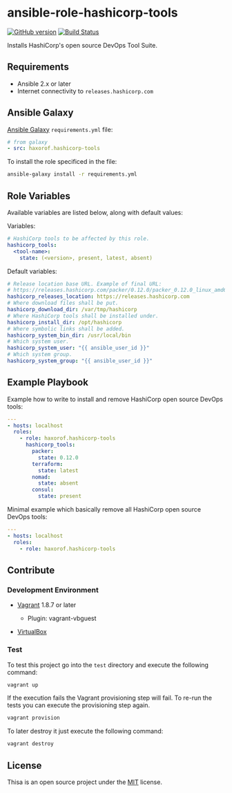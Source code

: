 # ansible-role-hashicorp-tools

[![GitHub version](https://badge.fury.io/gh/haxorof%2Fansible-role-hashicorp-tools.svg)](https://badge.fury.io/gh/haxorof%2Fansible-role-hashicorp-tools)
[![Build Status](https://travis-ci.org/haxorof/ansible-role-hashicorp-tools.svg?branch=master)](https://travis-ci.org/haxorof/ansible-role-hashicorp-tools)

Installs HashiCorp's open source DevOps Tool Suite.

## Requirements

* Ansible 2.x or later
* Internet connectivity to `releases.hashicorp.com`

## Ansible Galaxy

[Ansible Galaxy](http://docs.ansible.com/ansible/galaxy.html#installing-multiple-roles-from-a-file) `requirements.yml` file:

```yaml
# from galaxy
- src: haxorof.hashicorp-tools
```

To install the role specificed in the file:

```bash
ansible-galaxy install -r requirements.yml
```

## Role Variables

Available variables are listed below, along with default values:

Variables:

```yaml
# HashiCorp tools to be affected by this role.
hashicorp_tools:
  <tool-name>:
    state: (<version>, present, latest, absent)
```

Default variables:

```yaml
# Release location base URL. Example of final URL:
# https://releases.hashicorp.com/packer/0.12.0/packer_0.12.0_linux_amd64.zip
hashicorp_releases_location: https://releases.hashicorp.com
# Where download files shall be put.
hashicorp_download_dir: /var/tmp/hashicorp
# Where HashiCorp tools shall be installed under.
hashicorp_install_dir: /opt/hashicorp
# Where symbolic links shall be added.
hashicorp_system_bin_dir: /usr/local/bin
# Which system user.
hashicorp_system_user: "{{ ansible_user_id }}"
# Which system group.
hashicorp_system_group: "{{ ansible_user_id }}"
```

## Example Playbook

Example how to write to install and remove HashiCorp open source DevOps tools:

```yaml
---
- hosts: localhost
  roles:
    - role: haxorof.hashicorp-tools
      hashicorp_tools:
        packer:
          state: 0.12.0
        terraform:
          state: latest
        nomad:
          state: absent
        consul:
          state: present
```

Minimal example which basically remove all HashiCorp open source DevOps tools:

```yaml
---
- hosts: localhost
  roles:
    - role: haxorof.hashicorp-tools
```

## Contribute

### Development Environment

* [Vagrant](https://www.vagrantup.com/) 1.8.7 or later
  * Plugin: vagrant-vbguest

* [VirtualBox](https://www.virtualbox.org/)

### Test

To test this project go into the `test` directory and execute the following command:

```bash
vagrant up
```

If the execution fails the Vagrant provisioning step will fail. To re-run the tests you can execute the provisioning step again.

```bash
vagrant provision
```

To later destroy it just execute the following command:

```bash
vagrant destroy
```

## License

Thisa is an open source project under the [MIT](https://github.com/haxorof/ansible-role-hashicorp-tools/blob/master/LICENSE) license.